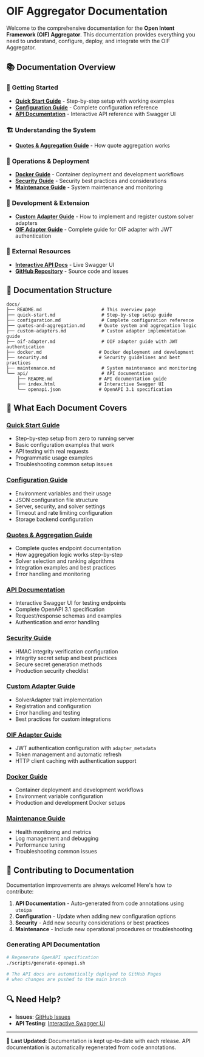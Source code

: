 # OIF Aggregator Documentation

Welcome to the comprehensive documentation for the **Open Intent Framework (OIF) Aggregator**. This documentation provides everything you need to understand, configure, deploy, and integrate with the OIF Aggregator.

## 📚 Documentation Overview

### 🚀 **Getting Started**
- **[Quick Start Guide](quick-start.md)** - Step-by-step setup with working examples
- **[Configuration Guide](configuration.md)** - Complete configuration reference
- **[API Documentation](api/)** - Interactive API reference with Swagger UI

### 🏗️ **Understanding the System**
- **[Quotes & Aggregation Guide](quotes-and-aggregation.md)** - How quote aggregation works

### 🔧 **Operations & Deployment**
- **[Docker Guide](docker.md)** - Container deployment and development workflows
- **[Security Guide](security.md)** - Security best practices and considerations
- **[Maintenance Guide](maintenance.md)** - System maintenance and monitoring

### 🚀 **Development & Extension**
- **[Custom Adapter Guide](custom-adapters.md)** - How to implement and register custom solver adapters
- **[OIF Adapter Guide](oif-adapter.md)** - Complete guide for OIF adapter with JWT authentication

### 🔗 **External Resources**
- **[Interactive API Docs](https://openintentsframework.github.io/oif-aggregator/)** - Live Swagger UI
- **[GitHub Repository](https://github.com/openintentsframework/oif-aggregator)** - Source code and issues

## 🔄 **Documentation Structure**

```
docs/
├── README.md                      # This overview page
├── quick-start.md                 # Step-by-step setup guide
├── configuration.md               # Complete configuration reference
├── quotes-and-aggregation.md     # Quote system and aggregation logic
├── custom-adapters.md             # Custom adapter implementation guide
├── oif-adapter.md                 # OIF adapter guide with JWT authentication
├── docker.md                     # Docker deployment and development
├── security.md                   # Security guidelines and best practices
├── maintenance.md                 # System maintenance and monitoring
└── api/                           # API documentation
    ├── README.md                 # API documentation guide
    ├── index.html                # Interactive Swagger UI
    └── openapi.json              # OpenAPI 3.1 specification
```

## 📖 **What Each Document Covers**

### **[Quick Start Guide](quick-start.md)**
- Step-by-step setup from zero to running server
- Basic configuration examples that work
- API testing with real requests
- Programmatic usage examples
- Troubleshooting common setup issues

### **[Configuration Guide](configuration.md)**
- Environment variables and their usage
- JSON configuration file structure
- Server, security, and solver settings
- Timeout and rate limiting configuration
- Storage backend configuration

### **[Quotes & Aggregation Guide](quotes-and-aggregation.md)**
- Complete quotes endpoint documentation
- How aggregation logic works step-by-step
- Solver selection and ranking algorithms
- Integration examples and best practices
- Error handling and monitoring

### **[API Documentation](api/)**
- Interactive Swagger UI for testing endpoints
- Complete OpenAPI 3.1 specification
- Request/response schemas and examples
- Authentication and error handling

### **[Security Guide](security.md)**
- HMAC integrity verification configuration
- Integrity secret setup and best practices
- Secure secret generation methods
- Production security checklist

### **[Custom Adapter Guide](custom-adapters.md)**
- SolverAdapter trait implementation  
- Registration and configuration
- Error handling and testing
- Best practices for custom integrations

### **[OIF Adapter Guide](oif-adapter.md)**
- JWT authentication configuration with `adapter_metadata`
- Token management and automatic refresh
- HTTP client caching with authentication support

### **[Docker Guide](docker.md)**
- Container deployment and development workflows
- Environment variable configuration
- Production and development Docker setups

### **[Maintenance Guide](maintenance.md)**
- Health monitoring and metrics
- Log management and debugging
- Performance tuning
- Troubleshooting common issues

## 🤝 **Contributing to Documentation**

Documentation improvements are always welcome! Here's how to contribute:

1. **API Documentation** - Auto-generated from code annotations using `utoipa`
2. **Configuration** - Update when adding new configuration options
3. **Security** - Add new security considerations or best practices
4. **Maintenance** - Include new operational procedures or troubleshooting

### Generating API Documentation
```bash
# Regenerate OpenAPI specification
./scripts/generate-openapi.sh

# The API docs are automatically deployed to GitHub Pages
# when changes are pushed to the main branch
```

## 🔍 **Need Help?**

- **Issues**: [GitHub Issues](https://github.com/openintentsframework/oif-aggregator/issues)
- **API Testing**: [Interactive Swagger UI](https://openintentsframework.github.io/oif-aggregator/)

---

**📝 Last Updated**: Documentation is kept up-to-date with each release. API documentation is automatically regenerated from code annotations.
